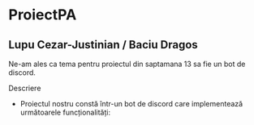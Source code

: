 # ProiectPA
Lupu Cezar-Justinian / Baciu Dragos
-
Ne-am ales ca tema pentru proiectul din saptamana 13 sa fie un bot de discord.

Descriere
<ul>
  <li>
     Proiectul nostru constă într-un bot de discord care implementează următoarele funcționalități:
  </li>
</ul>
